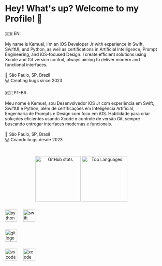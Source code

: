 <h1 align="left">Hey! What's up? Welcome to my Profile! 👋</h1>

###

<p align="left">🇬🇧 EN:<br><br>
My name is Kemuel, I'm an iOS Developer Jr with experience in Swift, SwiftUI, and Python, as well as certifications in Artificial Intelligence, Prompt Engineering, and iOS-focused Design. I create efficient solutions using Xcode and Git version control, always aiming to deliver modern and functional interfaces.<br><br>
📍 São Paulo, SP, Brazil<br>
💻 Creating bugs since 2023
<br><br>
🇵🇹 PT-BR:<br><br>
Meu nome é Kemuel, sou Desenvolvedor iOS Jr com experiência em Swift, SwiftUI e Python, além de certificações em Inteligência Artificial, Engenharia de Prompts e Design com foco em iOS. Habilidade para criar soluções eficientes usando Xcode e controle de versão Git, sempre buscando entregar interfaces modernas e funcionais.<br><br>
📍 São Paulo, SP, Brasil<br>
💻 Criando bugs desde 2023
</p>

###

<br clear="both">

<div align="center">
  <!-- GitHub Stats -->
  <img src="https://github-readme-stats.vercel.app/api?username=kemueldematos&show_icons=true&count_private=true&include_all_commits=true&theme=tokyonight&hide_border=false&cache_seconds=1800" height="150" alt="GitHub stats" />

  <!-- Top Languages -->
  <img src="https://github-readme-stats.vercel.app/api/top-langs/?username=kemueldematos&layout=compact&langs_count=5&theme=tokyonight&hide_border=false&cache_seconds=1800" height="150" alt="Top Languages" />
</div>

###

<div align="left">
  <img src="https://cdn.jsdelivr.net/gh/devicons/devicon/icons/python/python-original.svg" height="40" alt="python logo" />
  <img width="12" />
  <img src="https://cdn.jsdelivr.net/gh/devicons/devicon/icons/swift/swift-original.svg" height="40" alt="swift logo" />
</div>

###

<div align="left">
  <img src="https://cdn.jsdelivr.net/gh/devicons/devicon/icons/git/git-original.svg" height="40" alt="git logo" />
</div>

###

<div align="left">
  <img src="https://cdn.jsdelivr.net/gh/devicons/devicon/icons/vscode/vscode-original.svg" height="40" alt="vscode logo" />
  <img width="12" />
  <img src="https://cdn.jsdelivr.net/gh/devicons/devicon/icons/xcode/xcode-original.svg" height="40" alt="xcode logo" />
</div>
